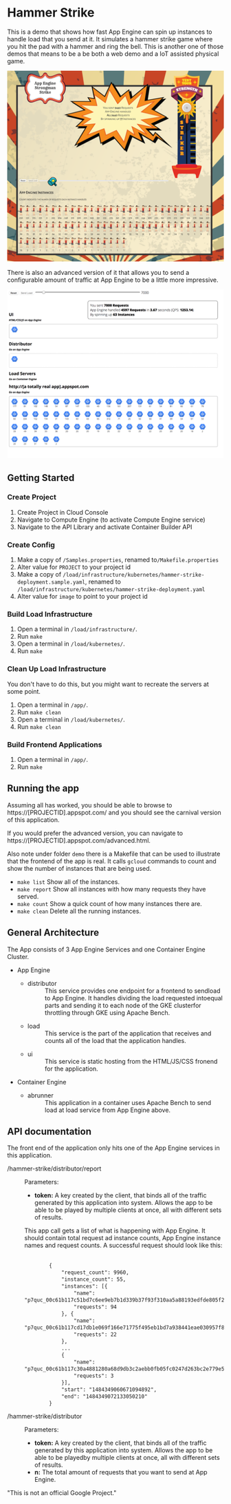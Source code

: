 # Hammer Strike
This is a demo that shows how fast App Engine can spin up instances to handle
load that you send at it.  It simulates a hammer strike game where you hit the
pad with a hammer and ring the bell. This is another one of those demos that
means to be a be both a web demo and a IoT assisted physical game.


![Hammer Strike Screenshot](screenshots/screenshot.png "Screenshot")

There is also an advanced version of it that allows you to send a configurable 
amount of traffic at App Engine to be a little more impressive. 

![Hammer Strike Advanced Screenshot](screenshots/advanced.png "Advanced Screenshot")

## Getting Started

### Create Project
1. Create Project in Cloud Console
1. Navigate to Compute Engine (to activate Compute Engine service)
1. Navigate to the API Library and activate Container Builder API

### Create Config
1. Make a copy of `/Samples.properties`, renamed to`/Makefile.properties`
1. Alter value for `PROJECT` to your project id
1. Make a copy of
`/load/infrastructure/kubernetes/hammer-strike-deployment.sample.yaml`, renamed to `/load/infrastructure/kubernetes/hammer-strike-deployment.yaml`
1. Alter value for `image` to point to your project id

### Build Load Infrastructure
1. Open a terminal in `/load/infrastructure/`.
1. Run `make`
1. Open a terminal in `/load/kubernetes/`.
1. Run `make`

### Clean Up Load Infrastructure
You don't have to do this, but you might want to recreate the servers at some
point.
1. Open a terminal in `/app/`.
1. Run `make clean`
1. Open a terminal in `/load/kubernetes/`.
1. Run `make clean`


### Build Frontend Applications 
1. Open a terminal in `/app/`.
1. Run `make`



## Running the app
Assuming all has worked, you should be able to browse to 
https://[PROJECTID].appspot.com/ and you should see the carnival version of this
application. 

If you would prefer the advanced version, you can navigate to 
https://[PROJECTID].appspot.com/advanced.html. 

Also note under folder `demo` there is a Makefile that can be used to illustrate
that the frontend of the app is real.  It calls `gcloud` commands to count and 
show the number of instances that are being used. 

* `make list` Show all of the instances. 
* `make report` Show all instances with how many requests they have served.
* `make count` Show a quick count of how many instances there are.
* `make clean` Delete all the running instances.




## General Architecture
The App consists of 3 App Engine Services and one Container Engine Cluster.

<ul>
    <li>App Engine
        <ul>
            <li>
                <dl>
                    <dt>distributor</dt>
                    <dd>This service provides one endpoint for a frontend to
                    sendload to App Engine. It handles dividing the load
                    requested intoequal parts and sending it to each node of the
                    GKE clusterfor throttling through GKE using Apache Bench.
                    </dd>
                </dl>
            </li>
            <li>
                <dl>
                    <dt>load</dt>
                    <dd>This service is the part of the application that
                    receives and counts all of the load that the application
                    handles.</dd>
                </dl>
            </li>
            <li>
                <dl>
                    <dt>ui</dt>
                    <dd>This service is static hosting from the HTML/JS/CSS
                    fronend for the application. </dd>
                </dl>
            </li>
        </ul>
    </li>
     <li>Container Engine
        <ul>
            <li>
                <dl>
                    <dt>abrunner</dt>
                    <dd>This application in a container uses Apache Bench to
                    send load at load service from App Engine above.</dd>
                </dl>
            </li>
        </ul>
    </li>
</ul>


## API documentation
The front end of the application only hits one of the App Engine services in
this application.

<dl>
    <dt>/hammer-strike/distributor/report</dt>
    <dd>
        <p>Parameters:</p>
        <ul>
            <li><strong>token:</strong> A key created by the client, that binds
            all of the traffic generated by this application into system.
            Allows the app to be able to be played by multiple clients at once,
            all with different sets of results.</li>
        </ul>
    </dd>
    <dd>
        <p>This app call gets a list of what is happening with App Engine. It
        should contain total request ad instance counts, App Engine instance
        names and request counts. A successful request should look like this:
        </p>
    </dd>
    <dd>
<pre><code>
        {
            "request_count": 9960,
            "instance_count": 55,
            "instances": [{
                "name": "p7quc_00c61b117c51bd7c6ee9eb7b1d339b37f93f310aa5a88193edfde805f2df530b628a6c00a77c56",
                "requests": 94
            }, {
                "name": "p7quc_00c61b117cd17db1e069f166e71775f495eb1bd7a938441eae030957f80b28df7196f58246a6c124fbf65afdd0",
                "requests": 22
            },
            ...
            {
                "name": "p7quc_00c61b117c30a4881280a68d9db3c2aebb0fb05fc0247d263bc2e779e561e395692a409f89a2219b",
                "requests": 3
            }],
            "start": "1484349060671094892",
            "end": "1484349072133050210"
        }
</code></pre>
    </dd>
</dl>
<dl>
    <dt>/hammer-strike/distributor</dt>
    <dd>
        <p>Parameters:</p>
        <ul>
            <li><strong>token:</strong> A key created by the client, that binds
            all of the traffic generated by this application into system.  
            Allows the app to be able to be playedby multiple clients at once, 
            all with different sets of results.</li>
            <li><strong>n:</strong> The total amount of requests that you want
            to send at App Engine.</li>
        </ul>
    </dd>
</dl>

"This is not an official Google Project."